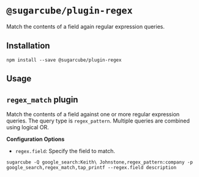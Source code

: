 # `@sugarcube/plugin-regex`

Match the contents of a field again regular expression queries.

## Installation

```
npm install --save @sugarcube/plugin-regex
```

## Usage

## `regex_match` plugin

Match the contents of a field against one or more regular expression
queries. The query type is `regex_pattern`. Multiple queries are combined
using logical OR.

**Configuration Options**

- `regex.field`: Specify the field to match.

```
sugarcube -Q google_search:Keith\ Johnstone,regex_pattern:company -p google_search,regex_match,tap_printf --regex.field description
```
